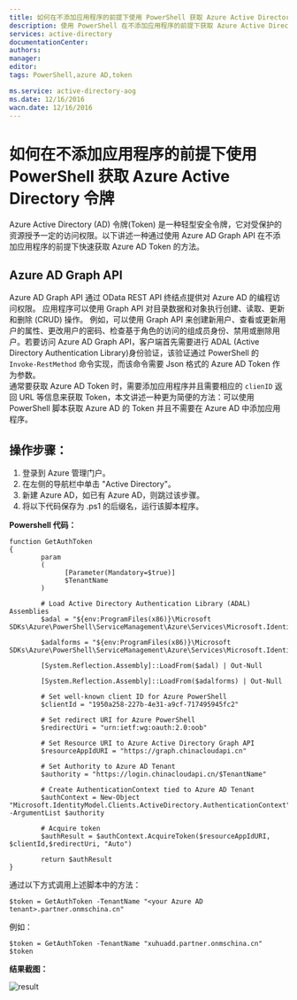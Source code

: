 ```yaml
---
title: 如何在不添加应用程序的前提下使用 PowerShell 获取 Azure Active Directory 令牌
description: 使用 PowerShell 在不添加应用程序的前提下获取 Azure Active Directory 令牌
services: active-directory
documentationCenter: 
authors: 
manager: 
editor: 
tags: PowerShell,azure AD,token

ms.service: active-directory-aog
ms.date: 12/16/2016
wacn.date: 12/16/2016
---
```


# 如何在不添加应用程序的前提下使用 PowerShell 获取 Azure Active Directory 令牌

Azure Active Directory (AD) 令牌(Token) 是一种轻型安全令牌，它对受保护的资源授予一定的访问权限。以下讲述一种通过使用 Azure AD Graph API 在不添加应用程序的前提下快速获取 Azure AD Token 的方法。

## Azure AD Graph API 

Azure AD Graph API 通过 OData REST API 终结点提供对 Azure AD 的编程访问权限。 应用程序可以使用 Graph API 对目录数据和对象执行创建、读取、更新和删除 (CRUD) 操作。 例如，可以使用 Graph API 来创建新用户、查看或更新用户的属性、更改用户的密码、检查基于角色的访问的组成员身份、禁用或删除用户。若要访问 Azure AD Graph API，客户端首先需要进行 ADAL (Active Directory Authentication Library)身份验证，该验证通过 PowerShell 的 `Invoke-RestMethod` 命令实现，而该命令需要 Json 格式的 Azure AD Token 作为参数。  
通常要获取 Azure AD Token 时，需要添加应用程序并且需要相应的 `clienID` 返回 URL 等信息来获取 Token，本文讲述一种更为简便的方法：可以使用 PowerShell 脚本获取 Azure AD 的 Token 并且不需要在 Azure AD 中添加应用程序。

## 操作步骤：
1. 登录到 Azure 管理门户。
2. 在左侧的导航栏中单击 "Active Directory"。
3. 新建 Azure AD，如已有 Azure AD，则跳过该步骤。
4. 将以下代码保存为 .ps1 的后缀名，运行该脚本程序。  

**Powershell 代码：**  

	function GetAuthToken
	{
			param
			(
			      [Parameter(Mandatory=$true)]
			      $TenantName
			)
		
			# Load Active Directory Authentication Library (ADAL) Assemblies
			$adal = "${env:ProgramFiles(x86)}\Microsoft SDKs\Azure\PowerShell\ServiceManagement\Azure\Services\Microsoft.IdentityModel.Clients.ActiveDirectory.dll"
		
			$adalforms = "${env:ProgramFiles(x86)}\Microsoft SDKs\Azure\PowerShell\ServiceManagement\Azure\Services\Microsoft.IdentityModel.Clients.ActiveDirectory.WindowsForms.dll"
		
			[System.Reflection.Assembly]::LoadFrom($adal) | Out-Null
		
			[System.Reflection.Assembly]::LoadFrom($adalforms) | Out-Null
		
			# Set well-known client ID for Azure PowerShell
			$clientId = "1950a258-227b-4e31-a9cf-717495945fc2" 
		
			# Set redirect URI for Azure PowerShell
			$redirectUri = "urn:ietf:wg:oauth:2.0:oob"
		
			# Set Resource URI to Azure Active Directory Graph API
			$resourceAppIdURI = "https://graph.chinacloudapi.cn"
		
			# Set Authority to Azure AD Tenant
			$authority = "https://login.chinacloudapi.cn/$TenantName"
		
			# Create AuthenticationContext tied to Azure AD Tenant
			$authContext = New-Object "Microsoft.IdentityModel.Clients.ActiveDirectory.AuthenticationContext" -ArgumentList $authority
		
			# Acquire token
			$authResult = $authContext.AcquireToken($resourceAppIdURI, $clientId,$redirectUri, "Auto")
		
			return $authResult
	}

通过以下方式调用上述脚本中的方法：

	$token = GetAuthToken -TenantName "<your Azure AD tenant>.partner.onmschina.cn"

例如：

	$token = GetAuthToken -TenantName "xuhuadd.partner.onmschina.cn"  
	$token 

**结果截图：**  

![result](./media/aog-active-directory-powershell-query-token/result.png)

